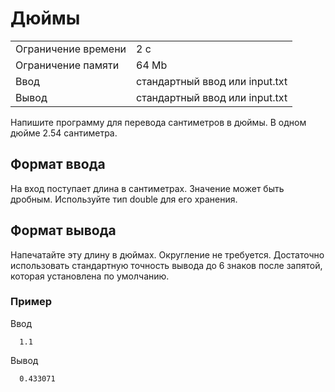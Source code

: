# Дюймы

<table>
 <tr>
    <td>Ограничение времени</td>
    <td>2 c</td>
 </tr>
 <tr>
    <td>Ограничение памяти</td>
    <td>64 Mb</td>
 </tr>
  <tr>
    <td>Ввод</td>
    <td>стандартный ввод или input.txt</td>
 </tr>
  <tr>
    <td>Вывод</td>
    <td>стандартный ввод или input.txt</td>
 </tr>
</table>


Напишите программу для перевода сантиметров в дюймы. В одном дюйме 2.54 сантиметра.

## Формат ввода

На вход поступает длина в сантиметрах. Значение может быть дробным. Используйте тип double для его хранения.

## Формат вывода

Напечатайте эту длину в дюймах. Округление не требуется. Достаточно использовать стандартную точность вывода до 6 знаков после запятой, которая установлена по умолчанию.

### Пример

Ввод

      1.1
    

Вывод


      0.433071